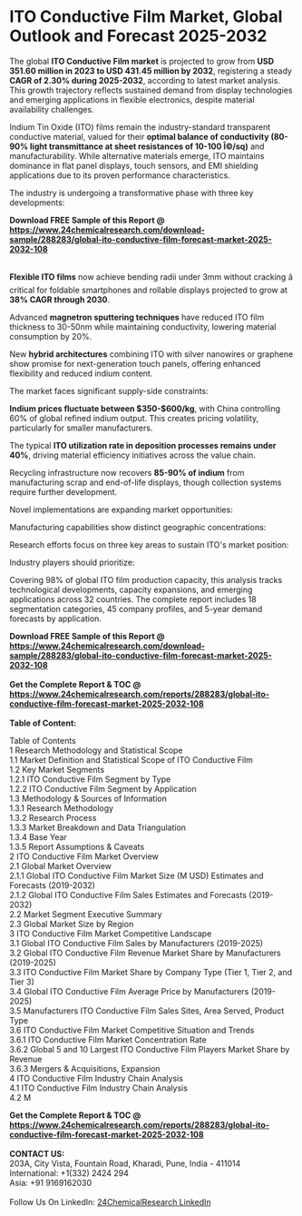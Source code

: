<h1>ITO Conductive Film Market, Global Outlook and Forecast 2025-2032</h1><p>The global <strong>ITO Conductive Film market</strong> is projected to grow from <strong>USD 351.60 million in 2023 to USD 431.45 million by 2032</strong>, registering a steady <strong>CAGR of 2.30% during 2025-2032</strong>, according to latest market analysis. This growth trajectory reflects sustained demand from display technologies and emerging applications in flexible electronics, despite material availability challenges.</p><p>Indium Tin Oxide (ITO) films remain the industry-standard transparent conductive material, valued for their <strong>optimal balance of conductivity (80-90% light transmittance at sheet resistances of 10-100 Î©/sq)</strong> and manufacturability. While alternative materials emerge, ITO maintains dominance in flat panel displays, touch sensors, and EMI shielding applications due to its proven performance characteristics.</p><p>The industry is undergoing a transformative phase with three key developments:</p><div><b>Download FREE Sample of this Report @ 
            <a href="https://www.24chemicalresearch.com/download-sample/288283/global-ito-conductive-film-forecast-market-2025-2032-108">
            https://www.24chemicalresearch.com/download-sample/288283/global-ito-conductive-film-forecast-market-2025-2032-108</a></b></div><br><p><strong>Flexible ITO films</strong> now achieve bending radii under 3mm without cracking â critical for foldable smartphones and rollable displays projected to grow at <strong>38% CAGR through 2030</strong>.</p><p>Advanced <strong>magnetron sputtering techniques</strong> have reduced ITO film thickness to 30-50nm while maintaining conductivity, lowering material consumption by 20%.</p><p>New <strong>hybrid architectures</strong> combining ITO with silver nanowires or graphene show promise for next-generation touch panels, offering enhanced flexibility and reduced indium content.</p><p>The market faces significant supply-side constraints:</p><p><strong>Indium prices fluctuate between $350-$600/kg</strong>, with China controlling 60% of global refined indium output. This creates pricing volatility, particularly for smaller manufacturers.</p><p>The typical <strong>ITO utilization rate in deposition processes remains under 40%</strong>, driving material efficiency initiatives across the value chain.</p><p>Recycling infrastructure now recovers <strong>85-90% of indium</strong> from manufacturing scrap and end-of-life displays, though collection systems require further development.</p><p>Novel implementations are expanding market opportunities:</p><p>Manufacturing capabilities show distinct geographic concentrations:</p><p>Research efforts focus on three key areas to sustain ITO's market position:</p><p>Industry players should prioritize:</p><p>Covering 98% of global ITO film production capacity, this analysis tracks technological developments, capacity expansions, and emerging applications across 32 countries. The complete report includes 18 segmentation categories, 45 company profiles, and 5-year demand forecasts by application.</p><div><b>Download FREE Sample of this Report @ 
            <a href="https://www.24chemicalresearch.com/download-sample/288283/global-ito-conductive-film-forecast-market-2025-2032-108">
            https://www.24chemicalresearch.com/download-sample/288283/global-ito-conductive-film-forecast-market-2025-2032-108</a></b></div><br><div><b>Get the Complete Report & TOC @ 
            <a href="https://www.24chemicalresearch.com/reports/288283/global-ito-conductive-film-forecast-market-2025-2032-108">
            https://www.24chemicalresearch.com/reports/288283/global-ito-conductive-film-forecast-market-2025-2032-108</a></b></div><br>
            <b>Table of Content:</b><p>Table of Contents<br />
1 Research Methodology and Statistical Scope<br />
1.1 Market Definition and Statistical Scope of ITO Conductive Film<br />
1.2 Key Market Segments<br />
1.2.1 ITO Conductive Film Segment by Type<br />
1.2.2 ITO Conductive Film Segment by Application<br />
1.3 Methodology & Sources of Information<br />
1.3.1 Research Methodology<br />
1.3.2 Research Process<br />
1.3.3 Market Breakdown and Data Triangulation<br />
1.3.4 Base Year<br />
1.3.5 Report Assumptions & Caveats<br />
2 ITO Conductive Film Market Overview<br />
2.1 Global Market Overview<br />
2.1.1 Global ITO Conductive Film Market Size (M USD) Estimates and Forecasts (2019-2032)<br />
2.1.2 Global ITO Conductive Film Sales Estimates and Forecasts (2019-2032)<br />
2.2 Market Segment Executive Summary<br />
2.3 Global Market Size by Region<br />
3 ITO Conductive Film Market Competitive Landscape<br />
3.1 Global ITO Conductive Film Sales by Manufacturers (2019-2025)<br />
3.2 Global ITO Conductive Film Revenue Market Share by Manufacturers (2019-2025)<br />
3.3 ITO Conductive Film Market Share by Company Type (Tier 1, Tier 2, and Tier 3)<br />
3.4 Global ITO Conductive Film Average Price by Manufacturers (2019-2025)<br />
3.5 Manufacturers ITO Conductive Film Sales Sites, Area Served, Product Type<br />
3.6 ITO Conductive Film Market Competitive Situation and Trends<br />
3.6.1 ITO Conductive Film Market Concentration Rate<br />
3.6.2 Global 5 and 10 Largest ITO Conductive Film Players Market Share by Revenue<br />
3.6.3 Mergers & Acquisitions, Expansion<br />
4 ITO Conductive Film Industry Chain Analysis<br />
4.1 ITO Conductive Film Industry Chain Analysis<br />
4.2 M</p><div><b>Get the Complete Report & TOC @ 
            <a href="https://www.24chemicalresearch.com/reports/288283/global-ito-conductive-film-forecast-market-2025-2032-108">
            https://www.24chemicalresearch.com/reports/288283/global-ito-conductive-film-forecast-market-2025-2032-108</a></b></div><br><b>CONTACT US:</b><br>
            203A, City Vista, Fountain Road, Kharadi, Pune, India - 411014<br>
            International: +1(332) 2424 294<br>
            Asia: +91 9169162030 <br><br>
            Follow Us On LinkedIn: <a href="https://www.linkedin.com/company/24chemicalresearch/">24ChemicalResearch LinkedIn</a>